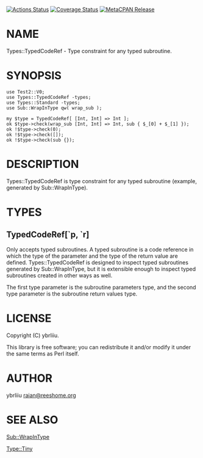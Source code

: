 [![Actions Status](https://github.com/ybrliiu/p5-Types-TypedCodeRef/actions/workflows/test.yml/badge.svg)](https://github.com/ybrliiu/p5-Types-TypedCodeRef/actions) [![Coverage Status](http://codecov.io/github/ybrliiu/p5-Types-TypedCodeRef/coverage.svg?branch=master)](https://codecov.io/github/ybrliiu/p5-Types-TypedCodeRef?branch=master) [![MetaCPAN Release](https://badge.fury.io/pl/Types-TypedCodeRef.svg)](https://metacpan.org/release/Types-TypedCodeRef)
# NAME

Types::TypedCodeRef - Type constraint for any typed subroutine.

# SYNOPSIS

    use Test2::V0;
    use Types::TypedCodeRef -types;
    use Types::Standard -types;
    use Sub::WrapInType qw( wrap_sub );
    
    my $type = TypedCodeRef[ [Int, Int] => Int ];
    ok $type->check(wrap_sub [Int, Int] => Int, sub { $_[0] + $_[1] });
    ok !$type->check(0);
    ok !$type->check([]);
    ok !$type->check(sub {});

# DESCRIPTION

Types::TypedCodeRef is type constraint for any typed subroutine (example, generated by Sub::WrapInType).

# TYPES

## TypedCodeRef\[\`p, \`r\]

Only accepts typed subroutines.
A typed subroutine is a code reference in which the type of the parameter and the type of the return value are defined.
Types::TypedCodeRef is designed to inspect typed subroutines generated by Sub::WrapInType, but it is extensible enough to inspect typed subroutines created in other ways as well.

The first type parameter is the subroutine parameters type, and the second type parameter is the subroutine return values type.

# LICENSE

Copyright (C) ybrliiu.

This library is free software; you can redistribute it and/or modify
it under the same terms as Perl itself.

# AUTHOR

ybrliiu <raian@reeshome.org>

# SEE ALSO

[Sub::WrapInType](https://metacpan.org/pod/Sub%3A%3AWrapInType)

[Type::Tiny](https://metacpan.org/pod/Type%3A%3ATiny)
